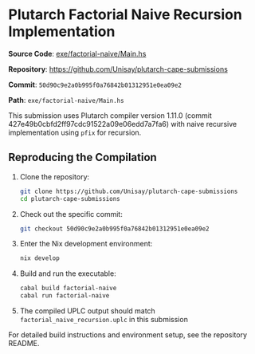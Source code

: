 # Plutarch Factorial Naive Recursion Implementation

**Source Code**: [exe/factorial-naive/Main.hs](https://github.com/Unisay/plutarch-cape-submissions/blob/50d90c9e2a0b995f0a76842b01312951e0ea09e2/exe/factorial-naive/Main.hs)

**Repository**: <https://github.com/Unisay/plutarch-cape-submissions>

**Commit**: `50d90c9e2a0b995f0a76842b01312951e0ea09e2`

**Path**: `exe/factorial-naive/Main.hs`

This submission uses Plutarch compiler version 1.11.0 (commit 427e49b0cbfd2ff97cdc91522a09e06edd7a7fa6) with naive recursive implementation using `pfix` for recursion.

## Reproducing the Compilation

1. Clone the repository:

   ```bash
   git clone https://github.com/Unisay/plutarch-cape-submissions
   cd plutarch-cape-submissions
   ```

2. Check out the specific commit:

   ```bash
   git checkout 50d90c9e2a0b995f0a76842b01312951e0ea09e2
   ```

3. Enter the Nix development environment:

   ```bash
   nix develop
   ```

4. Build and run the executable:

   ```bash
   cabal build factorial-naive
   cabal run factorial-naive
   ```

5. The compiled UPLC output should match `factorial_naive_recursion.uplc` in this submission

For detailed build instructions and environment setup, see the repository README.
